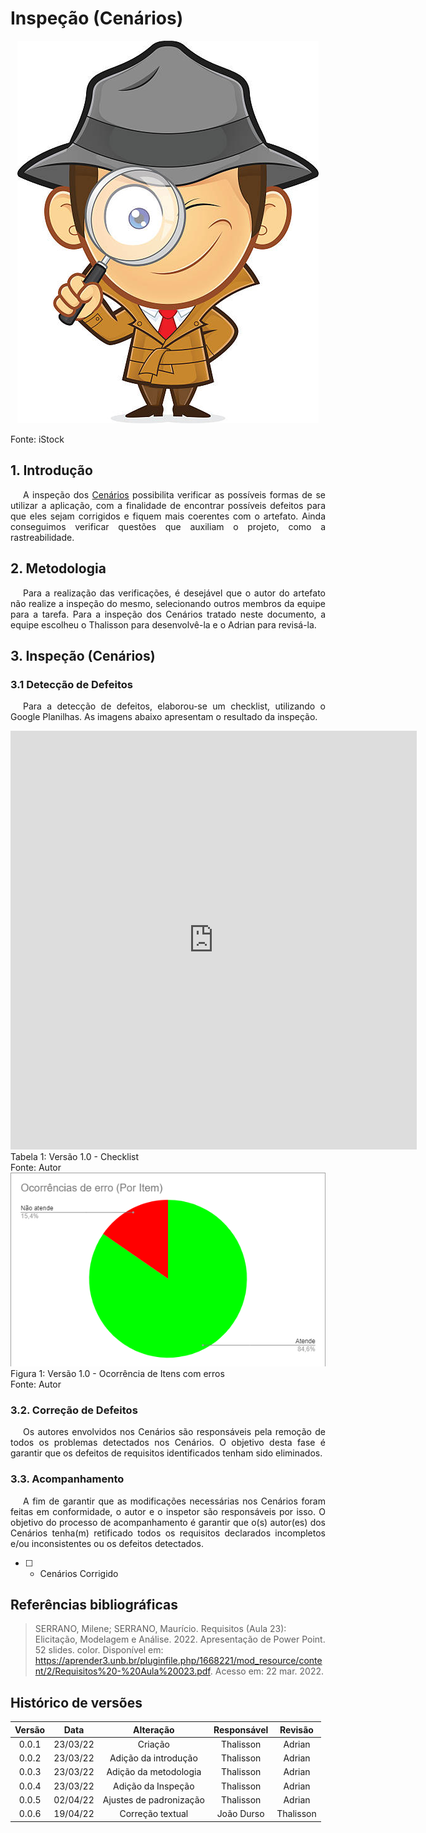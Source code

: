 # Inspeção (Cenários)

<div class="container">
    <div class="row">
        <div class="col">
            <p align="center">
                <img src="https://raw.githubusercontent.com/Requisitos-de-Software/2021.2-MedSUS/main/docs/assets/inspector_image.jpg">
                <figcaption>Fonte: iStock</figcaption>
            </p>
        </div>
    </div>
</div>

## 1. Introdução

<p style="text-indent: 20px; text-align: justify">
A inspeção dos <a href="https://requisitos-de-software.github.io/2021.2-MedSUS/modeling/scenarios/">Cenários</a> possibilita verificar as possíveis formas de se utilizar a aplicação, com a finalidade de encontrar possíveis defeitos para que eles sejam corrigidos e fiquem mais coerentes com o artefato. Ainda conseguimos verificar questões que auxiliam o projeto, como a rastreabilidade.
</p>

## 2. Metodologia

<p style="text-indent: 20px; text-align: justify">
Para a realização das verificações, é desejável que o autor do artefato não realize a inspeção do mesmo, selecionando outros membros da equipe para a tarefa. Para a inspeção dos Cenários tratado neste documento, a equipe escolheu o Thalisson para desenvolvê-la e o Adrian para revisá-la.
</p>

## 3. Inspeção (Cenários)

### 3.1 Detecção de Defeitos

<p style="text-indent: 20px; text-align: justify">
Para a detecção de defeitos, elaborou-se um checklist, utilizando o Google Planilhas. As imagens abaixo apresentam o resultado da inspeção.
</p>

<html> 
    <div class="center-card">
        <iframe src="https://docs.google.com/spreadsheets/d/e/2PACX-1vR5Xj250gSt_58p5wTDpQx8clUF0H0RCIbmMRqip6kawcv6oTLZcsU_10BAIncQYgXNUjCGOpSHzzVP/pubhtml?gid=0&amp;single=true&amp;widget=true&amp;headers=false" width="650" height="670" frameborder="0"></iframe>                 
        <figcaption>Tabela 1: Versão 1.0 - Checklist</figcaption>
        <figcaption>Fonte: Autor</figcaption>
    </div>
</html>

<div class="container">
    <div class="row">
        <div class="col">
            <img src="https://raw.githubusercontent.com/Requisitos-de-Software/2021.2-MedSUS/main/docs/assets/verification/scenarios/grafico_item.png">
            <figcaption>Figura 1: Versão 1.0 - Ocorrência de Itens com erros </figcaption>
            <figcaption>Fonte: Autor</figcaption>
        </div>
    </div>
</div>

### 3.2. Correção de Defeitos

<p style="text-indent: 20px; text-align: justify">
Os autores envolvidos nos Cenários são responsáveis pela remoção de todos os problemas detectados nos Cenários. O objetivo desta fase é garantir que os defeitos de requisitos identificados tenham sido eliminados.
</p>

### 3.3. Acompanhamento

<p style="text-indent: 20px; text-align: justify">
A fim de garantir que as modificações necessárias nos Cenários foram feitas em conformidade, o autor e o inspetor são responsáveis por isso. O objetivo do processo de acompanhamento é garantir que o(s) autor(es) dos Cenários tenha(m) retificado todos os requisitos declarados incompletos e/ou inconsistentes ou os defeitos detectados.
</p>

- [ ] - Cenários Corrigido

## Referências bibliográficas

> SERRANO, Milene; SERRANO, Maurício. Requisitos (Aula 23): Elicitação, Modelagem e Análise. 2022. Apresentação de Power Point. 52 slides. color. Disponível em: https://aprender3.unb.br/pluginfile.php/1668221/mod_resource/content/2/Requisitos%20-%20Aula%20023.pdf. Acesso em: 22 mar. 2022.

## Histórico de versões

| Versão |   Data   |        Alteração        | Responsável |  Revisão  |
| :----: | :------: | :---------------------: | :---------: | :-------: |
| 0.0.1  | 23/03/22 |         Criação         |  Thalisson  |  Adrian   |
| 0.0.2  | 23/03/22 |  Adição da introdução   |  Thalisson  |  Adrian   |
| 0.0.3  | 23/03/22 |  Adição da metodologia  |  Thalisson  |  Adrian   |
| 0.0.4  | 23/03/22 |   Adição da Inspeção    |  Thalisson  |  Adrian   |
| 0.0.5  | 02/04/22 | Ajustes de padronização |  Thalisson  |  Adrian   |
| 0.0.6  | 19/04/22 |    Correção textual     | João Durso  | Thalisson |
